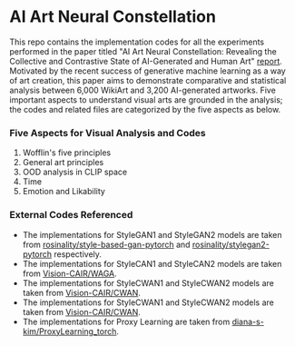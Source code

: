 # AI Art Neural Constellation
This repo contains the implementation codes for all the experiments performed in the paper titled "AI Art Neural Constellation: Revealing the Collective and Contrastive State of AI-Generated and Human Art" [report]().
Motivated by the recent success of generative  machine learning as a way of art creation, this paper aims to demonstrate  comparative and statistical analysis  between 6,000 WikiArt and 3,200 AI-generated artworks. Five important aspects to understand visual arts are grounded in the analysis; the codes and related files are categorized by the five aspects as below. 

### Five Aspects for Visual Analysis and Codes

1. Wofflin's five principles
2. General art principles
3. OOD analysis in CLIP space
4. Time
5. Emotion and Likability

### External Codes Referenced

- The implementations for StyleGAN1 and StyleGAN2 models are taken from [rosinality/style-based-gan-pytorch](https://github.com/rosinality/style-based-gan-pytorch) and [rosinality/stylegan2-pytorch](https://github.com/rosinality/stylegan2-pytorch) respectively.
- The implementations for StyleCAN1 and StyleCAN2 models are taken from [Vision-CAIR/WAGA](https://github.com/Vision-CAIR/WAGA).
- The implementations for StyleCWAN1 and StyleCWAN2 models are taken from [Vision-CAIR/CWAN](https://github.com/Vision-CAIR/CWAN).
- The implementations for StyleCWAN1 and StyleCWAN2 models are taken from [Vision-CAIR/CWAN](https://github.com/Vision-CAIR/CWAN).
- The implementations for Proxy Learning  are taken from [diana-s-kim/ProxyLearning_torch](https://github.com/diana-s-kim/ProxyLearning_torch).